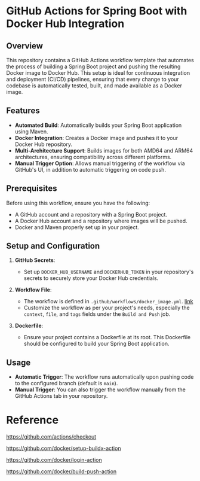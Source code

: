 

# GitHub Actions for Spring Boot with Docker Hub Integration

## Overview
This repository contains a GitHub Actions workflow template that automates the process of building a Spring Boot project and pushing the resulting Docker image to Docker Hub. This setup is ideal for continuous integration and deployment (CI/CD) pipelines, ensuring that every change to your codebase is automatically tested, built, and made available as a Docker image.

## Features
- **Automated Build**: Automatically builds your Spring Boot application using Maven.
- **Docker Integration**: Creates a Docker image and pushes it to your Docker Hub repository.
- **Multi-Architecture Support**: Builds images for both AMD64 and ARM64 architectures, ensuring compatibility across different platforms.
- **Manual Trigger Option**: Allows manual triggering of the workflow via GitHub's UI, in addition to automatic triggering on code push.

## Prerequisites
Before using this workflow, ensure you have the following:
- A GitHub account and a repository with a Spring Boot project.
- A Docker Hub account and a repository where images will be pushed.
- Docker and Maven properly set up in your project.

## Setup and Configuration
1. **GitHub Secrets**: 
   - Set up `DOCKER_HUB_USERNAME` and `DOCKERHUB_TOKEN` in your repository's secrets to securely store your Docker Hub credentials.

2. **Workflow File**:
   - The workflow is defined in `.github/workflows/docker_image.yml`.  [link](https://github.com/RENCHILIU/SpringbootPipeline/blob/main/.github/workflows/docker_image.yml)
   - Customize the workflow as per your project's needs, especially the `context`, `file`, and `tags` fields under the `Build and Push` job.

3. **Dockerfile**:
   - Ensure your project contains a Dockerfile at its root. This Dockerfile should be configured to build your Spring Boot application.

## Usage
- **Automatic Trigger**: The workflow runs automatically upon pushing code to the configured branch (default is `main`).
- **Manual Trigger**: You can also trigger the workflow manually from the GitHub Actions tab in your repository.


# Reference

https://github.com/actions/checkout

https://github.com/docker/setup-buildx-action

https://github.com/docker/login-action

https://github.com/docker/build-push-action
